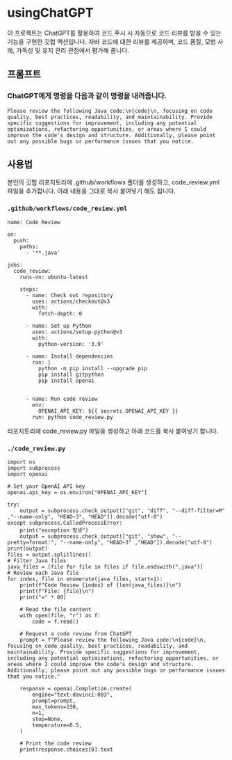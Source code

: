 # usingChatGPT
이 프로젝트는 ChatGPT를 활용하여 코드 푸시 시 자동으로 코드 리뷰를 받을 수 있는 기능을 구현한 깃헙 액션입니다. 자바 코드에 대한 리뷰를 제공하며, 코드 품질, 모범 사례, 가독성 및 유지 관리 관점에서 평가해 줍니다.

## 프롬프트
### ChatGPT에게 명령을 다음과 같이 명령을 내려줍니다.
```Please review the following Java code:\n{code}\n, focusing on code quality, best practices, readability, and maintainability. Provide specific suggestions for improvement, including any potential optimizations, refactoring opportunities, or areas where I could improve the code's design and structure. Additionally, please point out any possible bugs or performance issues that you notice.```

## 사용법
본인의 깃헙 리포지토리에 .github/workflows 폴더를 생성하고, code_review.yml 파일을 추가합니다. 아래 내용을 그대로 복사 붙여넣기 해도 됩니다.
### ```.github/workflows/code_review.yml```
```
name: Code Review

on:
  push:
    paths:
      - '**.java'

jobs:
  code_review:
    runs-on: ubuntu-latest

    steps:
      - name: Check out repository
        uses: actions/checkout@v3
        with:
          fetch-depth: 0

      - name: Set up Python
        uses: actions/setup-python@v3
        with:
          python-version: '3.9'

      - name: Install dependencies
        run: |
          python -m pip install --upgrade pip
          pip install gitpython
          pip install openai
        

      - name: Run code review
        env:
          OPENAI_API_KEY: ${{ secrets.OPENAI_API_KEY }}
        run: python code_review.py
```
        
리포지토리에 code_review.py 파일을 생성하고 아래 코드를 복사 붙여넣기 합니다.
### ```./code_review.py```
```
import os
import subprocess
import openai

# Set your OpenAI API key
openai.api_key = os.environ["OPENAI_API_KEY"]

try:
    output = subprocess.check_output(["git", "diff", "--diff-filter=M" ,"--name-only", "HEAD~3", "HEAD"]).decode("utf-8")
except subprocess.CalledProcessError:
    print("exception 발생")
    output = subprocess.check_output(["git", "show", "--pretty=format:", "--name-only", "HEAD~3" ,"HEAD"]).decode("utf-8")
print(output)
files = output.splitlines()
# Filter Java files
java_files = [file for file in files if file.endswith(".java")]
# Review each Java file
for index, file in enumerate(java_files, start=1):
    print(f"Code Review {index} of {len(java_files)}\n")
    print(f"File: {file}\n")
    print("=" * 80)

    # Read the file content
    with open(file, "r") as f:
        code = f.read()

    # Request a code review from ChatGPT
    prompt = f"Please review the following Java code:\n{code}\n, focusing on code quality, best practices, readability, and maintainability. Provide specific suggestions for improvement, including any potential optimizations, refactoring opportunities, or areas where I could improve the code's design and structure. Additionally, please point out any possible bugs or performance issues that you notice."

    response = openai.Completion.create(
        engine="text-davinci-003",
        prompt=prompt,
        max_tokens=150,
        n=1,
        stop=None,
        temperature=0.5,
    )

    # Print the code review
    print(response.choices[0].text
```
